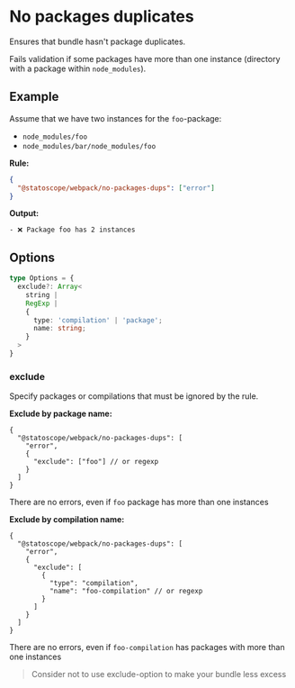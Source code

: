 
# No packages duplicates

Ensures that bundle hasn't package duplicates.

Fails validation if some packages have more than one instance (directory with a package within `node_modules`).

## Example

Assume that we have two instances for the `foo`-package:

- `node_modules/foo`
- `node_modules/bar/node_modules/foo`

**Rule:**

```json
{
  "@statoscope/webpack/no-packages-dups": ["error"]
}
```

**Output:**

```
- ❌ Package foo has 2 instances
```

## Options

```ts
type Options = {
  exclude?: Array<
    string |
    RegExp |
    {
      type: 'compilation' | 'package';
      name: string;
    }
  >
}
```

### exclude

Specify packages or compilations that must be ignored by the rule.

**Exclude by package name:**
```json5
{
  "@statoscope/webpack/no-packages-dups": [
    "error",
    {
      "exclude": ["foo"] // or regexp
    }
  ]
}
```

There are no errors, even if `foo` package has more than one instances

**Exclude by compilation name:**
```json5
{
  "@statoscope/webpack/no-packages-dups": [
    "error",
    {
      "exclude": [
        {
          "type": "compilation",
          "name": "foo-compilation" // or regexp
        }
      ]
    }
  ]
}
```

There are no errors, even if `foo-compilation` has packages with more than one instances

> Consider not to use exclude-option to make your bundle less excess
